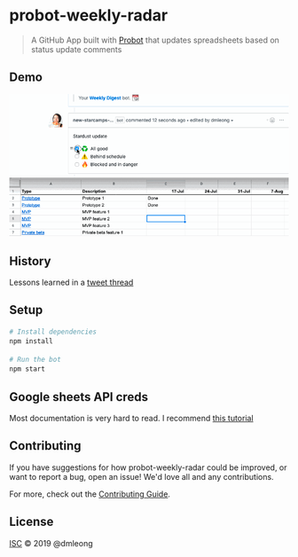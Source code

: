 # probot-weekly-radar

> A GitHub App built with [Probot](https://github.com/probot/probot) that updates spreadsheets based on status update comments

## Demo

![progress gif](update-spreadsheets-github-checkbox.gif)

## History

Lessons learned in a [tweet thread](https://twitter.com/tsunamino/status/1157847680141254657)

## Setup

```sh
# Install dependencies
npm install

# Run the bot
npm start
```
## Google sheets API creds

Most documentation is very hard to read. I recommend [this tutorial](https://www.twilio.com/blog/2017/03/google-spreadsheets-and-javascriptnode-js.html)


## Contributing

If you have suggestions for how probot-weekly-radar could be improved, or want to report a bug, open an issue! We'd love all and any contributions.

For more, check out the [Contributing Guide](CONTRIBUTING.md).

## License

[ISC](LICENSE) © 2019 @dmleong
